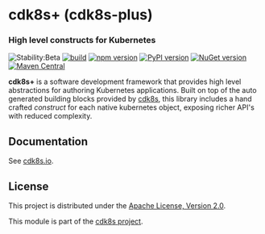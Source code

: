 # cdk8s+ (cdk8s-plus)

### High level constructs for Kubernetes

![Stability:Beta](https://img.shields.io/badge/stability-beta-orange)
[![build](https://github.com/cdk8s-team/cdk8s-plus-17/workflows/release/badge.svg)](https://github.com/cdk8s-team/cdk8s-plus-17/actions/workflows/release.yml)
[![npm version](https://badge.fury.io/js/cdk8s-plus-17.svg)](https://badge.fury.io/js/cdk8s-plus-17)
[![PyPI version](https://badge.fury.io/py/cdk8s-plus-17.svg)](https://badge.fury.io/py/cdk8s-plus-17)
[![NuGet version](https://badge.fury.io/nu/Org.Cdk8s.Plus17.svg)](https://badge.fury.io/nu/Org.Cdk8s.Plus17)
[![Maven Central](https://maven-badges.herokuapp.com/maven-central/org.cdk8s/cdk8s-plus-17/badge.svg)](https://maven-badges.herokuapp.com/maven-central/org.cdk8s/cdk8s-plus-17)

**cdk8s+** is a software development framework that provides high level abstractions for authoring Kubernetes applications.
Built on top of the auto generated building blocks provided by [cdk8s](../cdk8s), this library includes a hand crafted *construct*
for each native kubernetes object, exposing richer API's with reduced complexity.

## Documentation

See [cdk8s.io](https://cdk8s.io/docs/latest/plus).

## License

This project is distributed under the [Apache License, Version 2.0](./LICENSE).

This module is part of the [cdk8s project](https://github.com/awslabs/cdk8s).

